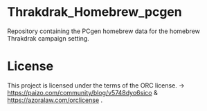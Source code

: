 # Thrakdrak_Homebrew_pcgen
Repository containing the PCgen homebrew data for the homebrew Thrakdrak campaign setting.

# License
This project is licensed under the terms of the ORC license. -> https://paizo.com/community/blog/v5748dyo6sico & https://azoralaw.com/orclicense . 
